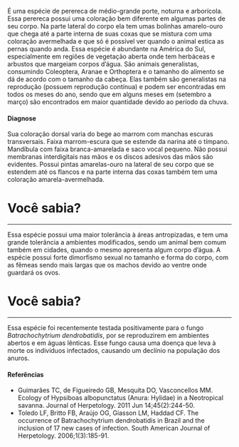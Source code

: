 ﻿É uma espécie de perereca de médio-grande porte, noturna e arborícola. Essa perereca possui uma coloração bem diferente em algumas partes de seu corpo. Na parte lateral do corpo ela tem umas bolinhas amarelo-ouro que chega até a parte interna de suas coxas que se mistura com uma coloração avermelhada e que só é possível ver quando o animal estica as pernas quando anda. Essa espécie é abundante na América do Sul, especialmente em regiões de vegetação aberta onde tem herbáceas e arbustos que margeiam corpos d’água.
São animais generalistas, consumindo Coleoptera, Aranae e Orthoptera e o tamanho do alimento se dá de acordo com o tamanho da cabeça. Elas também são generalistas na reprodução (possuem reprodução contínua) e podem ser encontradas em todos os meses do ano, sendo que em alguns meses em (setembro a março) são encontrados em maior quantidade devido ao período da chuva.
#### Diagnose
Sua coloração dorsal varia do bege ao marrom com manchas escuras transversais. Faixa marrom-escura que se estende da narina até o tímpano. Mandíbula com faixa branca-amarelada e saco vocal pequeno. Não possui membranas interdigitais nas mãos e os discos adesivos das mãos são evidentes. Possui pintas amarelas-ouro na lateral de seu corpo que se estendem até os <glossario>flancos</glossario> e na parte interna das coxas também tem uma coloração amarela-avermelhada.
<div class="col-lg-12">
  <div class="jumbotron">
    <h1 class="display-4">Você sabia?</h1>
    <hr class="my-4">
    <p><p>Essa espécie possui uma maior tolerância à áreas antropizadas, e tem uma grande tolerância a ambientes modificados, sendo um animal bem comum também em cidades, quando o mesmo apresenta algum corpo d’água.
A espécie possui forte dimorfismo sexual no tamanho e forma do corpo, com as fêmeas sendo mais largas que os machos devido ao ventre onde guardará os ovos.</p></p>
  </div>
</div>

<div class="col-lg-12">
  <div class="jumbotron">
    <h1 class="display-4">Você sabia?</h1>
    <hr class="my-4">
    <p><p>Essa espécie foi recentemente testada positivamente para o fungo <em>Batrachochytrium dendrobatidis</em>, por se reproduzirem em ambientes abertos e em águas lênticas. Esse fungo causa uma doença que leva à morte os indivíduos infectados, causando um declínio na população dos anuros.</p></p>
  </div>
</div>

#### Referências
* Guimarães TC, de Figueiredo GB, Mesquita DO, Vasconcellos MM. Ecology of Hypsiboas albopunctatus (Anura: Hylidae) in a Neotropical savanna. Journal of Herpetology. 2011 Jun 14;45(2):244-50.
* Toledo LF, Britto FB, Araújo OG, Giasson LM, Haddad CF. The occurrence of Batrachochytrium dendrobatidis in Brazil and the inclusion of 17 new cases of infection. South American Journal of Herpetology. 2006;1(3):185-91.